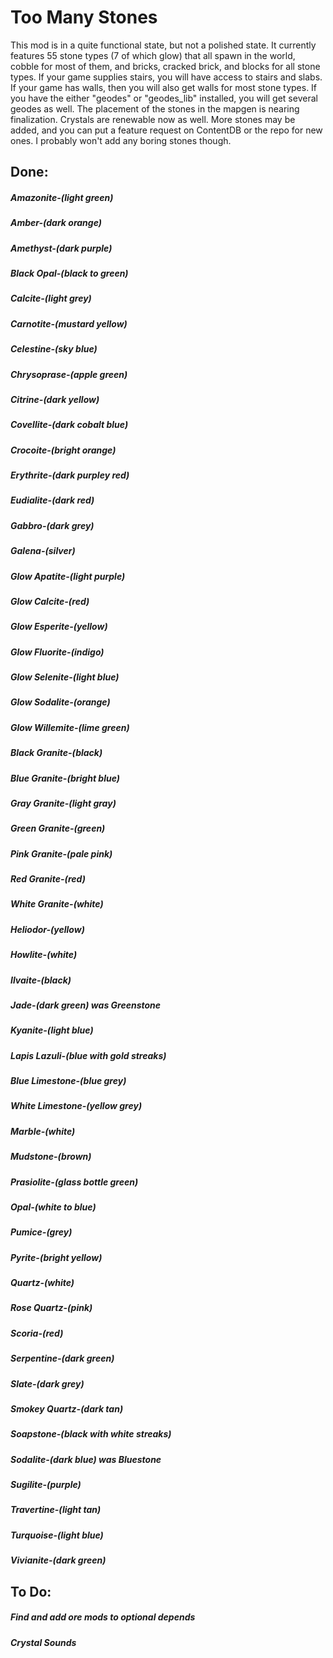 # Too Many Stones

This mod is in a quite functional state, but not a polished state. It currently features 55 stone types (7 of which glow) that all spawn in the world, cobble for most of them, and bricks, cracked brick, and blocks for all stone types. If your game supplies stairs, you will have access to stairs and slabs. If your game has walls, then you will also get walls for most stone types. If you have the either "geodes" or "geodes_lib" installed, you will get several geodes as well. The placement of the stones in the mapgen is nearing finalization. Crystals are renewable now as well. More stones may be added, and you can put a feature request on ContentDB or the repo for new ones. I probably won't add any boring stones though.

## Done:
##### Amazonite-(light green)
##### Amber-(dark orange)
##### Amethyst-(dark purple)
##### Black Opal-(black to green)
##### Calcite-(light grey)
##### Carnotite-(mustard yellow)
##### Celestine-(sky blue)
##### Chrysoprase-(apple green)
##### Citrine-(dark yellow)
##### Covellite-(dark cobalt blue)
##### Crocoite-(bright orange)
##### Erythrite-(dark purpley red)
##### Eudialite-(dark red)
##### Gabbro-(dark grey)
##### Galena-(silver)
##### Glow Apatite-(light purple)
##### Glow Calcite-(red)
##### Glow Esperite-(yellow)
##### Glow Fluorite-(indigo)
##### Glow Selenite-(light blue)
##### Glow Sodalite-(orange)
##### Glow Willemite-(lime green)
##### Black Granite-(black)
##### Blue Granite-(bright blue)
##### Gray Granite-(light gray)
##### Green Granite-(green)
##### Pink Granite-(pale pink)
##### Red Granite-(red)
##### White Granite-(white)
##### Heliodor-(yellow)
##### Howlite-(white)
##### Ilvaite-(black)
##### Jade-(dark green) was Greenstone
##### Kyanite-(light blue)
##### Lapis Lazuli-(blue with gold streaks)
##### Blue Limestone-(blue grey)
##### White Limestone-(yellow grey)
##### Marble-(white)
##### Mudstone-(brown)
##### Prasiolite-(glass bottle green)
##### Opal-(white to blue)
##### Pumice-(grey)
##### Pyrite-(bright yellow)
##### Quartz-(white)
##### Rose Quartz-(pink)
##### Scoria-(red)
##### Serpentine-(dark green)
##### Slate-(dark grey)
##### Smokey Quartz-(dark tan)
##### Soapstone-(black with white streaks)
##### Sodalite-(dark blue) was Bluestone
##### Sugilite-(purple)
##### Travertine-(light tan)
##### Turquoise-(light blue)
##### Vivianite-(dark green)

## To Do:
##### Find and add ore mods to optional depends
##### Crystal Sounds
